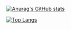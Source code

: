 [![Anurag's GitHub stats](https://github-readme-stats.vercel.app/api?username=AdamZHC&show_icons=true&layout=compact)](https://github.com/anuraghazra/github-readme-stats) 

[![Top Langs](https://github-readme-stats.vercel.app/api/top-langs/?username=AdamZHC)](https://github.com/anuraghazra/github-readme-stats)
